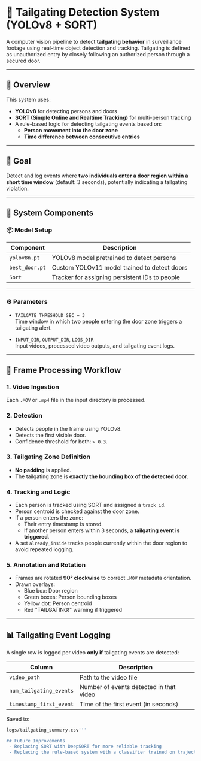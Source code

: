 # 🚪 Tailgating Detection System (YOLOv8 + SORT)

A computer vision pipeline to detect **tailgating behavior** in surveillance footage using real-time object detection and tracking. Tailgating is defined as unauthorized entry by closely following an authorized person through a secured door.

---

## 🧠 Overview

This system uses:
- **YOLOv8** for detecting persons and doors
- **SORT (Simple Online and Realtime Tracking)** for multi-person tracking
- A rule-based logic for detecting tailgating events based on:
  - **Person movement into the door zone**
  - **Time difference between consecutive entries**

---

## 🎯 Goal

Detect and log events where **two individuals enter a door region within a short time window** (default: 3 seconds), potentially indicating a tailgating violation.

---

## 🧩 System Components

### 📦 Model Setup

| Component       | Description                               |
|----------------|-------------------------------------------|
| `yolov8n.pt`    | YOLOv8 model pretrained to detect persons |
| `best_door.pt`  | Custom YOLOv11 model trained to detect doors |
| `Sort`          | Tracker for assigning persistent IDs to people |

---

### ⚙️ Parameters

- `TAILGATE_THRESHOLD_SEC = 3`  
  Time window in which two people entering the door zone triggers a tailgating alert.

- `INPUT_DIR`, `OUTPUT_DIR`, `LOGS_DIR`  
  Input videos, processed video outputs, and tailgating event logs.

---

## 🎥 Frame Processing Workflow

### 1. **Video Ingestion**
Each `.MOV` or `.mp4` file in the input directory is processed.

### 2. **Detection**
- Detects people in the frame using YOLOv8.
- Detects the first visible door.
- Confidence threshold for both: `> 0.3`.

### 3. **Tailgating Zone Definition**
- **No padding** is applied.
- The tailgating zone is **exactly the bounding box of the detected door**.

### 4. **Tracking and Logic**
- Each person is tracked using SORT and assigned a `track_id`.
- Person centroid is checked against the door zone.
- If a person enters the zone:
  - Their entry timestamp is stored.
  - If another person enters within 3 seconds, a **tailgating event is triggered**.
- A set `already_inside` tracks people currently within the door region to avoid repeated logging.

### 5. **Annotation and Rotation**
- Frames are rotated **90° clockwise** to correct `.MOV` metadata orientation.
- Drawn overlays:
  - Blue box: Door region
  - Green boxes: Person bounding boxes
  - Yellow dot: Person centroid
  - Red "TAILGATING!" warning if triggered

---

## 📊 Tailgating Event Logging

A single row is logged per video **only if** tailgating events are detected:

| Column                 | Description                                      |
|------------------------|--------------------------------------------------|
| `video_path`           | Path to the video file                           |
| `num_tailgating_events`| Number of events detected in that video          |
| `timestamp_first_event`| Time of the first event (in seconds)             |

Saved to:

```bash
logs/tailgating_summary.csv'''

## Future Improvements
 - Replacing SORT with DeepSORT for more reliable tracking
 - Replacing the rule-based system with a classifier trained on trajectories obtained from DeepSORT and door position.